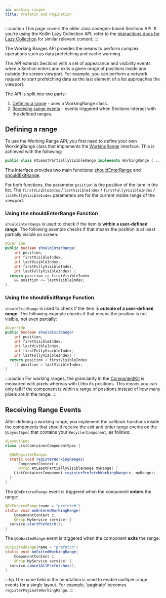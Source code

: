 ```yaml
---
id: working-ranges
title: Prefetch and Pagination
---
```


:::caution
This page covers the older Java codegen-based Sections API. If you're using the Kotlin Lazy Collection API, refer to the [interactions docs for Lazy Collection](../kotlin/lazycollections/lazycollections-interactions.mdx) for similar relevant content.
:::

The Working Ranges API provides the means to perform complex operations such as data prefetching and cache warming.

The API extends Sections with a set of appearance and visibility events when a Section enters and exits a given range of positions inside and outside the screen viewport. For example, you can perform a network request to start prefetching data as the last element of a list approaches the viewport.

The API is split into two parts:

1. [Defining a range](#defining-a-range) - uses a WorkingRange class.
2. [Receiving range events](#receiving-range-events) - events triggered when Sections interact with the defined ranges.

## Defining a range

To use the Working Range API, you first need to define your own WorkingRange class that implements the [WorkingRange](pathname:///javadoc/com/facebook/litho/WorkingRange.html) interface. This is achieved with the following:

```java
public class AtLeastPartiallyVisibleRange implements WorkingRange { ... }
```

This interface provides two main functions: [shouldEnterRange](#using-the-shouldenterrange-function) and [shouldExitRange](#using-the-shouldexitrange-function).

For both functions, the parameter `position` is the position of the item in the list. The `firstVisibleIndex` / `lastVisibleIndex` / `firstFullyVisibleIndex` / `lastFullyVisibleIndex` parameters are for the current visible range of the viewport.

### Using the shouldEnterRange Function

`shouldEnterRange` is used to check if the item is **within a user-defined range**. The following example checks if that means the position is at least partially visible on screen:

```java
@Override
public boolean shouldEnterRange(
    int position,
    int firstVisibleIndex,
    int lastVisibleIndex,
    int firstFullyVisibleIndex,
    int lastFullyVisibleIndex) {
  return position >= firstVisibleIndex
    && position <= lastVisibleIndex;
}
```

### Using the shouldExitRange Function

`shouldExitRange` is used to check if the item is **outside of a user-defined range**. The following example checks if that means the position is not visible, not even partially:

```java
@Override
public boolean shouldExitRange(
    int position,
    int firstVisibleIndex,
    int lastVisibleIndex,
    int firstFullyVisibleIndex,
    int lastFullyVisibleIndex) {
  return position < firstVisibleIndex
    || position > lastVisibleIndex;
}
```

:::caution
For working ranges, the granularity in the [ComponentKit](https://componentkit.org/) is measured with pixels whereas with Litho its positions. This means you can only tell if the component is within a range of positions instead of how many pixels are in the range.
:::

## Receiving Range Events

After defining a working range, you implement the callback functions inside the components that should receive the exit and enter range events on the `@LayoutSpec` that contains your `RecyclerComponent`, as follows:

```java
@LayoutSpec
class ListContainerComponentSpec {

  @OnRegisterRanges
  static void registerWorkingRanges(
      ComponentContext c,
      @Prop AtLeastPartiallyVisibleRange myRange) {
    ListContainerComponent.registerPrefetchWorkingRange(c, myRange);
  }
}
```

The `@OnEnteredRange` event is triggered when the component **enters** the range:

```java
@OnEnteredRange(name = "prefetch")
static void onEnteredWorkingRange(
    ComponentContext c,
    @Prop MyService service) {
  service.startPrefetch();
}
```

The `@OnExitedRange` event is triggered when the component **exits** the range:

```java
@OnExitedRange(name = "prefetch")
static void onExitedWorkingRange(
    ComponentContext c,
    @Prop MyService service) {
  service.cancelAllPrefetches();
}
```

:::tip
The name field in the annotation is used to enable multiple range events for a single layout. For example, 'paginate' becomes `registerPaginateWorkingRange`.
:::
